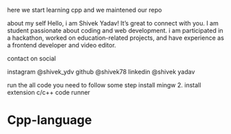 here we start learning   cpp and we maintened our repo

about my self
 Hello,
  i am  Shivek Yadav! It’s great to connect with you. 
  I am student passionate about coding and web development.
  i am  participated in a hackathon, worked on education-related projects, and have experience as a frontend developer and video editor.



  contact  on  social

  instagram @shivek_ydv
  github @shivek78
  linkedin @shivek yadav
  

   run the all code you need to follow some step
    install mingw
    2. install extension 
     c/c++
     code runner
    

# Cpp-language
